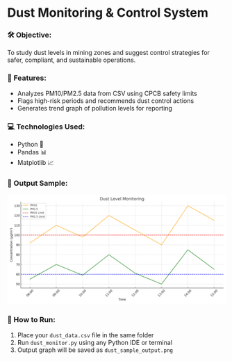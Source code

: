 # Dust Monitoring & Control System

### 🛠 Objective:
To study dust levels in mining zones and suggest control strategies for safer, compliant, and sustainable operations.

### 📌 Features:
- Analyzes PM10/PM2.5 data from CSV using CPCB safety limits
- Flags high-risk periods and recommends dust control actions
- Generates trend graph of pollution levels for reporting

### 💻 Technologies Used:
- Python 🐍
- Pandas 📊
- Matplotlib 📈

### 📸 Output Sample:
![Dust Trend Output](dust_sample_output.png)

### 📂 How to Run:
1. Place your `dust_data.csv` file in the same folder
2. Run `dust_monitor.py` using any Python IDE or terminal
3. Output graph will be saved as `dust_sample_output.png`
